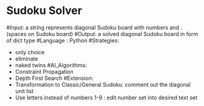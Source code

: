 # Sudoku Solver 
#Input: 
a string represents diagonal Sudoku board with numbers and . (spaces on Sudoku board)
#Output: 
a solved diagonal Sudoku board in form of dict type 
#Language : 
Python 
#Strategies: 
- only choice 
- eliminate 
- naked twins
#AI_Algorithms:
- Constraint Propagation 
- Depth First Search
#Extension:
- Transformation to Classic/General Sudoku: comment out the diagonal unit list 
- Use letters instead of numbers 1-9 : edit number set into desired text set


